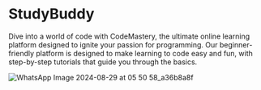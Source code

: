 # StudyBuddy
Dive into a world of code with CodeMastery, the ultimate online learning platform designed to ignite your passion for programming. Our beginner-friendly platform is designed to make learning to code easy and fun, with step-by-step tutorials that guide you through the basics.


![WhatsApp Image 2024-08-29 at 05 50 58_a36b8a8f](https://github.com/user-attachments/assets/1da32f11-b879-4b41-a0ab-39e70e27a4cc)

